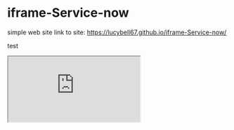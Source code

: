 # iframe-Service-now
simple web site
link to site: https://lucybell67.github.io/iframe-Service-now/

test

<iframe src="https://dev48352.service-now.com/login_cpw.do"></iframe>
